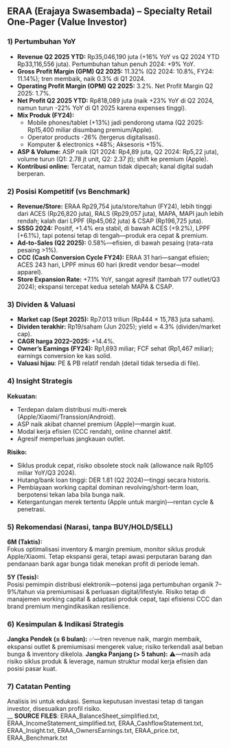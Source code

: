 ## ERAA (Erajaya Swasembada) – Specialty Retail One-Pager (Value Investor)

### 1) Pertumbuhan YoY
- **Revenue Q2 2025 YTD:** Rp35,046,190 juta (+16% YoY vs Q2 2024 YTD Rp33,116,556 juta). Pertumbuhan tahun penuh 2024: +9% YoY.
- **Gross Profit Margin (GPM) Q2 2025:** 11.32% (Q2 2024: 10.8%, FY24: 11.14%); tren membaik, naik 0.3% di Q1 2024.
- **Operating Profit Margin (OPM) Q2 2025:** 3.2%. Net Profit Margin Q2 2025: 1.7%.
- **Net Profit Q2 2025 YTD:** Rp818,089 juta (naik +23% YoY di Q2 2024, namun turun -22% YoY di Q1 2025 karena expenses tinggi).
- **Mix Produk (FY24):**
  - Mobile phones/tablet (+13%) jadi pendorong utama (Q2 2025: Rp15,400 miliar disumbang premium/Apple).
  - Operator products -26% (tergerus digitalisasi).
  - Komputer & electronics +48%; Aksesoris +15%.
- **ASP & Volume:** ASP naik (Q1 2024: Rp4,89 juta, Q2 2024: Rp5,22 juta), volume turun (Q1: 2.78 jt unit, Q2: 2.37 jt); shift ke premium (Apple).
- **Kontribusi online:** Tercatat, namun tidak dipecah; kanal digital sudah berperan.

### 2) Posisi Kompetitif (vs Benchmark)
- **Revenue/Store:** ERAA Rp29,754 juta/store/tahun (FY24), lebih tinggi dari ACES (Rp26,820 juta), RALS (Rp29,057 juta), MAPA, MAPI jauh lebih rendah; kalah dari LPPF (Rp45,062 juta) & CSAP (Rp196,725 juta).
- **SSSG 2024:** Positif, +1.4% era stabil, di bawah ACES (+9.2%), LPPF (+6.1%), tapi potensi tetap di tengah—produk era cepat & premium.
- **Ad-to-Sales (Q2 2025):** 0.58%—efisien, di bawah pesaing (rata-rata pesaing >1%).
- **CCC (Cash Conversion Cycle FY24):** ERAA 31 hari—sangat efisien; ACES 243 hari, LPPF minus 60 hari (kredit vendor besar—model apparel).
- **Store Expansion Rate:** +7.1% YoY, sangat agresif (tambah 177 outlet/Q3 2024); ekspansi tercepat kedua setelah MAPA & CSAP.

### 3) Dividen & Valuasi
- **Market cap (Sept 2025):** Rp7.013 triliun (Rp444 × 15,783 juta saham).
- **Dividen terakhir:** Rp19/saham (Jun 2025); yield ≈ 4.3% (dividen/market cap).
- **CAGR harga 2022–2025:** +14.4%.
- **Owner’s Earnings (FY24):** Rp1,693 miliar; FCF sehat (Rp1,467 miliar); earnings conversion ke kas solid.
- **Valuasi hijau**: PE & PB relatif rendah (detail tidak tersedia di file).

### 4) Insight Strategis
**Kekuatan:**  
- Terdepan dalam distribusi multi-merek (Apple/Xiaomi/Transsion/Android).
- ASP naik akibat channel premium (Apple)—margin kuat.
- Modal kerja efisien (CCC rendah), online channel aktif.
- Agresif memperluas jangkauan outlet.

**Risiko:**  
- Siklus produk cepat, risiko obsolete stock naik (allowance naik Rp105 miliar YoY/Q3 2024).
- Hutang/bank loan tinggi: DER 1.81 (Q2 2024)—tinggi secara historis.
- Pembiayaan working capital dominan revolving/short-term loan, berpotensi tekan laba bila bunga naik.
- Ketergantungan merek tertentu (Apple untuk margin)—rentan cycle & penetrasi.

### 5) Rekomendasi (Narasi, tanpa BUY/HOLD/SELL)
**6M (Taktis):**  
Fokus optimalisasi inventory & margin premium, monitor siklus produk Apple/Xiaomi. Tetap ekspansi gerai, tetapi awasi perputaran barang dan pendanaan bank agar bunga tidak menekan profit di periode lemah.

**5Y (Tesis):**  
Posisi pemimpin distribusi elektronik—potensi jaga pertumbuhan organik 7–9%/tahun via premiumisasi & perluasan digital/lifestyle. Risiko tetap di manajemen working capital & adaptasi produk cepat, tapi efisiensi CCC dan brand premium mengindikasikan resilience.

### 6) Kesimpulan & Indikasi Strategis
**Jangka Pendek (≤ 6 bulan):** ✅—tren revenue naik, margin membaik, ekspansi outlet & premiumisasi mengerek value; risiko terkendali asal beban bunga & inventory dikelola.
**Jangka Panjang (> 5 tahun):** ⚠️—masih ada risiko siklus produk & leverage, namun struktur modal kerja efisien dan posisi pasar kuat.

### 7) Catatan Penting
Analisis ini untuk edukasi. Semua keputusan investasi tetap di tangan investor, disesuaikan profil risiko.  
__
**SOURCE FILES**: ERAA_BalanceSheet_simplified.txt, ERAA_IncomeStatement_simplified.txt, ERAA_CashflowStatement.txt, ERAA_Insight.txt, ERAA_OwnersEarnings.txt, ERAA_price.txt, ERAA_Benchmark.txt